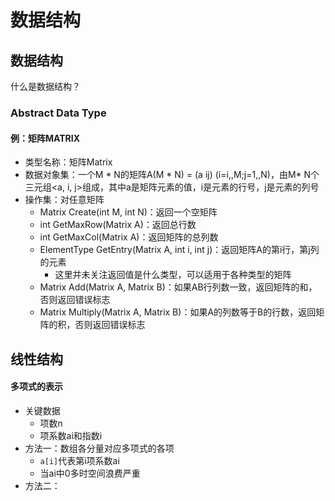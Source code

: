 # 数据结构

## 数据结构
什么是数据结构？
### Abstract Data Type

#### 例：矩阵MATRIX
 - 类型名称：矩阵Matrix
 - 数据对象集：一个M * N的矩阵A(M * N) = (a ij) (i=i,,M;j=1,,N)，由M* N个三元组<a, i, j>组成，其中a是矩阵元素的值，i是元素的行号，j是元素的列号
 - 操作集：对任意矩阵
   - Matrix Create(int M, int N)：返回一个空矩阵
   - int GetMaxRow(Matrix A)：返回总行数
   - int GetMaxCol(Matrix A)：返回矩阵的总列数
   - ElementType GetEntry(Matrix A, int i, int j)：返回矩阵A的第i行，第j列的元素
     - 这里并未关注返回值是什么类型，可以适用于各种类型的矩阵
   - Matrix Add(Matrix A, Matrix B)：如果AB行列数一致，返回矩阵的和，否则返回错误标志
   - Matrix Multiply(Matrix A, Matrix B)：如果A的列数等于B的行数，返回矩阵的积，否则返回错误标志

## 线性结构
#### 多项式的表示
- 关键数据
  - 项数n
  - 项系数ai和指数i
- 方法一：数组各分量对应多项式的各项
  - `a[i]`代表第i项系数ai
  - 当ai中0多时空间浪费严重
- 方法二：